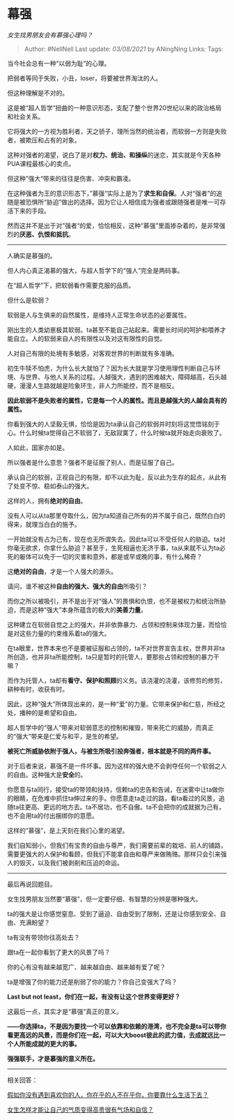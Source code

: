 # 幕强
*女生找男朋友会有慕强心理吗？*

> Author: #NellNell 
Last update: *03/08/2021* by ANingNing
Links:
Tags: 
  

当今社会总有一种“以弱为耻”的心理。

把弱者等同于失败，小丑，loser，将要被世界淘汰的人。

但这种理解是不对的。

这是被“超人哲学“扭曲的一种意识形态，支配了整个世界20世纪以来的政治格局和社会关系。

它将强大的一方视为胜利者，天之骄子，理所当然的统治者，而软弱一方则是失败者，被欺压和占有的对象。

这种对强者的渴望，说白了是对**权力、统治、和操纵**的迷恋，其实就是今天各种PUA课程最核心的卖点。

但这种”强大“带来的往往是伤害、冲突和霸凌。

在这种强者为王的意识形态下，”慕强“实际上是为了**求生和自保**。人对“强者”的追随是被恐惧所“胁迫”做出的选择。因为它让人相信成为强者或跟随强者是唯一可存活下来的手段。

然而这并不是出于对”强者“的爱，恰恰相反，这种“慕强”里面掺杂着的，是非常强烈的**厌恶、仇恨和抵抗**。

---

人确实是慕强的。

但人内心真正渴慕的强大，与超人哲学下的“强人”完全是两码事。

在“超人哲学”下，把软弱看作需要克服的品质。

但什么是软弱？

软弱是人与生俱来的自然属性，是维持人正常生命状态的必要属性。

刚出生的人类幼崽极其软弱。ta甚至不能自己站起来。需要长时间的呵护和喂养才能自立。人的软弱来自人的有限性以及对这有限性的自觉。

人对自己有限的处境有多敏感，对客观世界的判断就有多准确。

初生牛犊不怕虎，为什么长大就怕了？因为长大就是学习使用理性判断自己与环境、与世界、与他人关系的过程。人越强大，遇到的困难越大，障碍越高，石头越硬，漫漫人生路就越是险象环生，非人力所能控，而不是相反。

**因此软弱不是失败者的属性，它是每一个人的属性。而且是越强大的人越会具有的属性。**

你看到强大的人坚毅无惧，恰恰是因为ta承认自己的软弱并时刻将这觉悟铭刻于心。什么时候ta觉得自己不软弱了，无敌寂寞了，什么时候ta就开始走向衰败了。

人如此，国家亦如是。

所以强者是什么意思？强者不是征服了别人，而是征服了自己。

承认自己的软弱，正视自己的有限，却不以此为耻，反以此为生存的起点，从此有了处变不惊、稳如泰山的强大。

这样的人，拥有**绝对的自由**。

没有人可以从ta那里夺取什么，因为ta知道自己所有的并不属于自己，既然白白的得来，就理当白白的施予。

一开始就没有占为己有，现在也无所谓失去。因此ta可以不受任何人的胁迫。ta对你毫无欲求，你拿什么胁迫？甚至于，生死相逼也无济于事，ta从来就不认为ta必死的躯体可以免于一切的灾害和意外，都是或早或晚的事，有什么稀奇？

这**绝对的自由**，才是一个人强大的源头。

请问，谁不被这种**自由的强大、强大的自由**所吸引？

而你之所以被吸引，并不是出于对“强人”的畏惧和仇恨，也不是被权力和统治所胁迫，而是这种“强大”本身所蕴含的极大的**美善力量**。

这种建立在软弱自觉之上的强大，并非依靠暴力、占领和控制来体现力量，而恰恰是对这些力量的约束维系着ta的强大。

在ta眼里，世界本来也不是要被征服和占领的，ta不对世界宣告主权，世界并非ta所创造，也并非ta所能控制，ta只是暂时的托管人，要那些占领和控制的暴力干嘛？

而作为托管人，ta却有**看守、保护和照顾**的义务。该浇灌的浇灌，该修剪的修剪，耕种有时，收获有时。

因此，这种“强大”所体现出来的，是一种“爱”的力量。它带来保护和仁慈，所经之处，播种的是希望和自由。

超人哲学中的“强人”带来对软弱意志的控制和摧毁，带来死亡的威胁，而真正的“强大”带来是仁爱与和平，是生的希望。

**被死亡所威胁依附于强人，与被生所吸引投奔强者，根本就是不同的两件事。**

对于后者来说，慕强不是一件坏事。因为这样的强大绝不会剥夺任何一个软弱之人的自由。这种强大是**安全**的。

你愿意与ta同行，接受ta的带领和扶持，信赖ta的忠告和告诫，在迷雾中让ta做你的眼睛，在危难中抓住ta伸过来的手。你愿意走ta走过的路，看ta看过的风景，追随ta往更高、更远的地方去。ta不居功，也不自傲。ta不会把你的成就据为己有，也不会用ta的付出捆绑你的意愿。

这样的“慕强”，是上天刻在我们心里的渴望。

我们自知弱小，但我们有宝贵的自由与尊严，我们需要前辈的栽培、前人的铺路，需要更强大的人保护和看顾，但我们不能拿自由和尊严来做贿赂。那样只会引来强人的毁灭，以及我们被剥削和压迫的命运。

---

最后再说回题目。

女生找男朋友当然要“慕强”，但一定要仔细、有智慧的分辨是哪种强大。

ta的强大是让你感觉窒息、受到了逼迫、自由受到了限制，还是让你感到安全、自由、充满盼望？

ta有没有带领你往高处去？

跟ta在一起你看到了更大的风景了吗？

你的心有没有越来越宽广、越来越自由、越来越有爱了呢？

ta是增强了你的能力还是削弱了你的能力？你自己变强大了吗？

**Last but not least，你们在一起，有没有让这个世界变得更好？**

这最后一点，其实才是“慕强”真正的意义。

**——你选择ta，不是因为要找一个可以依靠和依赖的港湾，也不完全是ta可以带你看更高远的风景，而是你们在一起，可以大大boost彼此的武力值，去成就远比一个人所能成就的更大的事。**

**强强联手，才是慕强的意义所在。**

  

---

  

相关回答：

[假如你没有遇到喜欢你的人，你在乎的人不在乎你，你要靠什么生活下去？](https://www.zhihu.com/question/313241934/answer/619389760)

[女生怎样才能让自己的气质变得高贵很有气场和自信？](https://www.zhihu.com/question/297342809/answer/586101469)